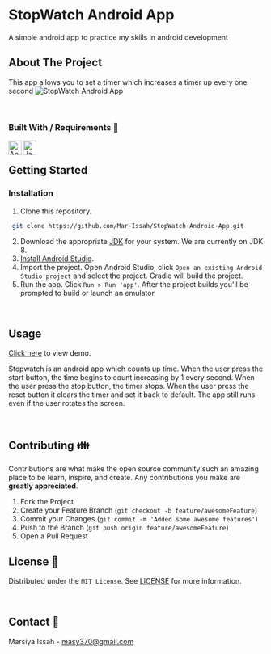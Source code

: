 # StopWatch Android App
A simple android app to practice my skills in android development

## About The Project
This app allows you to set a timer which increases a timer up every one second
![StopWatch Android App](https://res.cloudinary.com/dytnpjxrd/image/upload/v1618446686/My%20Website%20Projects/stopwatch_peidsh.jpg)


<br>

### Built With / Requirements :construction_worker:
<img align="left" alt="Android studio" width="26px" height="29px" src="https://res.cloudinary.com/dytnpjxrd/image/upload/v1618264425/My%20Website%20Projects/download_sqhkwv.jpg" />
<img align="left" alt="Java" width="26px" height="29px" src="https://res.cloudinary.com/dytnpjxrd/image/upload/v1618264425/My%20Website%20Projects/download_yv8f9u.png" />


<br>

<!-- GETTING STARTED -->

## Getting Started
### Installation
1. Clone this repository.
  ```sh
   git clone https://github.com/Mar-Issah/StopWatch-Android-App.git
   ```
2. Download the appropriate [JDK](http://www.oracle.com/technetwork/java/javase/downloads/jdk8-downloads-2133151.html)
for your system. We are currently on JDK 8.
3. [Install Android Studio](https://developer.android.com/sdk/index.html).
4. Import the project. Open Android Studio, click `Open an existing Android
   Studio project` and select the project. Gradle will build the project.
5. Run the app. Click `Run > Run 'app'`. After the project builds you'll be
   prompted to build or launch an emulator.

<br>

<!-- USAGE EXAMPLES -->

## Usage
[Click here](https://res.cloudinary.com/dytnpjxrd/video/upload/v1618446694/My%20Website%20Projects/stopwatchVid_nvnkkf.mp4) to view demo.

Stopwatch is an android app which counts up time. When the user press the start button, the time begins to count increasing by 1 every second. When the user press the stop button, the timer stops. When the user press the reset button it clears the timer and set it back to default. The app still runs even if the user rotates the screen.


<br>
<!-- CONTRIBUTING -->

## Contributing :family:

Contributions are what make the open source community such an amazing place to be learn, inspire, and create. Any contributions you make are **greatly appreciated**.

1. Fork the Project
2. Create your Feature Branch (`git checkout -b feature/awesomeFeature`)
3. Commit your Changes (`git commit -m 'Added some awesome features'`)
4. Push to the Branch (`git push origin feature/awesomeFeature`)
5. Open a Pull Request
   <br>

<!-- LICENSE -->

## License :page_facing_up:

Distributed under the `MIT License`. See [LICENSE](https://choosealicense.com/licenses/mit/) for more information.

<!-- CONTACT -->

<br>

## Contact :e-mail:

Marsiya Issah - masy370@gmail.com

